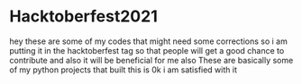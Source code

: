 # Hacktoberfest2021
hey these are some of my codes that might need some corrections so i am putting it in the hacktoberfest tag so that people will get a good chance to contribute and also it will be beneficial for me also
These are basically some of my python projects that built 
this is 0k i am satisfied with it
